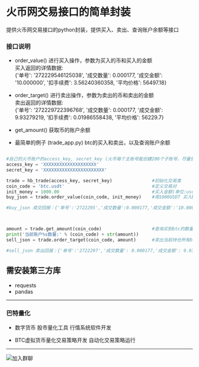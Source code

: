 # 火币网交易接口的简单封装
提供火币网交易接口的python封装，提供买入、卖出、查询账户余额等接口

### 接口说明
* order_value() 进行买入操作，参数为买入的币和买入的金额  
买入返回的详情数据:  
{'单号': '272229546125038', '成交数量': 0.000177, '成交金额': '10.000000', '扣手续费': 3.56240360358, '平均价格': 56497.18}
* order_target() 进行卖出操作，参数为卖出的币和卖出的金额  
卖出返回的详情数据:  
{'单号': '272229722396768', '成交数量': 0.000177, '成交金额': 9.93279219, '扣手续费': 0.01986558438, '平均价格': 56229.7}
* get_amount() 获取币的账户余额

* 最简单的例子 (trade_app.py)
  btc的买入和卖出，以及查询账户余额

```python

#自己的火币账户的access_key, secret_key (火币每个主账号能创建200个子账号，尽量使用子账号操作,防范风险)
access_key = 'XXXXXXXXXXXXXXXXXXXX'
secret_key = 'XXXXXXXXXXXXXXXXXXXXXXX'

trade = hb_trade(access_key, secret_key)               #初始化交易类
coin_code = 'btc.usdt'                                 #定义交易对  
init_money = 1000.00                                   #买入金额(单位:usdt)
buy_json = trade.order_value(coin_code, init_money)    #用1000USDT 买入btc   

#buy_json 成交回报：{'单号':'2722295','成交数量':0.000177,'成交金额':'10.0000','扣手续费':3.562403,'平均价格':56497.18}



amount = trade.get_amount(coin_code)                   #查询买到btc的数量
print('当前账户%s数量:' % (coin_code) + str(amount))    
sell_json = trade.order_target(coin_code, amount)      #卖出当前持仓所有btc

#sell_json 卖出回报：{'单号':'2722297','成交数量': 0.000177,'成交金额': 9.9327,'扣手续费':0.019865,'平均价格': 56229.7}
```

## 需安装第三方库
* requests
* pandas
 

----------------------------------------------------
### 巴特量化
* 数字货币 股市量化工具 行情系统软件开发

* BTC虚拟货币量化交易策略开发 自动化交易策略运行

----------------------------------------------------

![加入群聊](https://github.com/mpquant/huobi_intf/blob/main/img/qrcode.png) 


